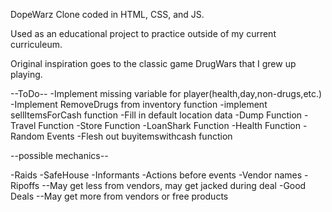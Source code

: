 DopeWarz Clone coded in HTML, CSS, and JS. 

Used as an educational project to practice outside of my current curriculeum.

Original inspiration goes to the classic game DrugWars that I grew up playing.

--ToDo--
-Implement missing variable for player(health,day,non-drugs,etc.)
-Implement RemoveDrugs from inventory function
-implement sellItemsForCash function
-Fill in default location data
-Dump Function
-Travel Function
-Store Function
-LoanShark Function
-Health Function
-Random Events
-Flesh out buyitemswithcash function




--possible mechanics--

-Raids
-SafeHouse
-Informants
-Actions before events
-Vendor names
-Ripoffs
--May get less from vendors, may get jacked during deal
-Good Deals
--May get more from vendors or free products